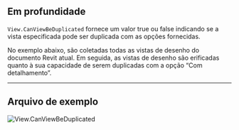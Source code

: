 ## Em profundidade
`View.CanViewBeDuplicated` fornece um valor true ou false indicando se a vista especificada pode ser duplicada com as opções fornecidas.

No exemplo abaixo, são coletadas todas as vistas de desenho do documento Revit atual. Em seguida, as vistas de desenho são erificadas quanto à sua capacidade de serem duplicadas com a opção “Com detalhamento”.
___
## Arquivo de exemplo

![View.CanViewBeDuplicated](./Revit.Elements.Views.View.CanViewBeDuplicated_img.jpg)
